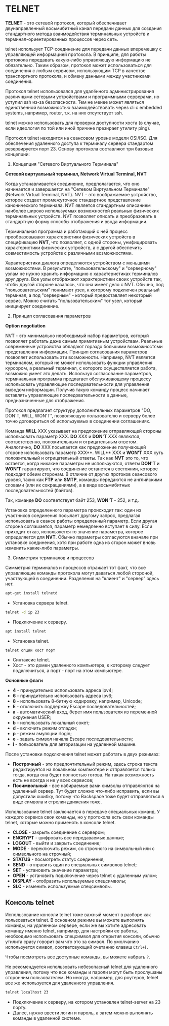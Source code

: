 # TELNET

**TELNET** - это сетевой протокол, который обеспечивает двунаправленный восьмибитный канал передачи данных для создания стандартного метода взаимодействия терминальных устройств и терминал-ориентированных процессов через сеть.

telnet использует TCP-соединение для передачи данных вперемешку с управляющей информацией протокола. В принципе, для работы протокола передавать какую-либо управляющую информацию не обязательно. Таким образом, протокол может использоваться для соединения с любым сервисом, использующим TCP в качестве транспортного протокола, и обмену данными между участниками соединения.

Протокол telnet использовался для удалённого администрирования различными сетевыми устройствами и программными серверами, но уступил ssh из-за безопасности. Тем не менее может являться единственной возможностью взаимодействовать через cli с embedded systems, например, router, т.к. на них отсутствует ssh.

telnet можно использовать для проверки доступности хоста (в случае, если идеология по той или иной причине презирает утилиту ping).

Протокол telnet находится на сеансовом уровне модели OSI/ISO. Для обеспечения удаленного доступа к терминалу сервера стандартом резервируется порт 23. Основу протокола составляют три базовые концепции:

1. Концепция "Сетевого Виртуального Терминала"

**Сетевой виртуальный терминал, Network Virtual Terminal, NVT**

Когда устанавливается соединение, предполагается, что оно начинается и завершается на "Сетевом Виртуальном Терминале" (Network Virtual Terminal, NVT). NVT - это воображаемое устройство, которое создает промежуточное стандартное представление канонического терминала. NVT является стандартным описанием наиболее широко используемых возможностей реальных физических терминальных устройств. NVT позволяет описать и преобразовать в стандартную форму способы отображения и ввода информации.

Терминальная программа и работающий с ней процесс преобразовывают характеристики физических устройств в спецификацию **NVT**, что позволяет, с одной стороны, унифицировать характеристики физических устройств, а с другой обеспечить совместимость устройств с различными возможностями.

Характеристики диалога определяются устройством с меньшими возможностями. В результате, "пользовательскому" и "серверному" узлам не нужно хранить информацию о характеристиках терминалов друг друга. Все узлы отображают характеристики своих устройств так, чтобы другой стороне казалось, что она имеет дело с NVT. Обычно, под "пользовательским" понимают узел, к которому подключен реальный терминал, а под "серверным" - который предоставляет некоторый сервис. Можно считать "пользовательским" тот узел, который инициирует соединение.

2. Принцип согласования параметров

**Option negotiation**

NVT - это минимально необходимый набор параметров, который позволяет работать даже самым примитивным устройствам. Реальные современные устройства обладают гораздо большими возможностями представления информации. Принцип согласования параметров позволяет использовать эти возможности. Например, NVT является терминалом, который не может использовать функции управления курсором, а реальный терминал, с которого осуществляется работа, возможно умеет это делать. Используя согласование параметров, терминальная программа предлагает обслуживающему процессу использовать управляющие последовательности для управления выводом информации. Получив такую команду процесс начинает вставлять управляющие последовательности в данные, предназначенные для отображения.

Протокол предлагает структуру дополнительных параметров "DO, DON'T, WILL, WON'T", позволяющую пользователю и серверу более точно договориться об используемых в соединении соглашениях.

Команда **WILL** XXX указывает на предложение отправляющей стороны использовать параметр XXX. **DO** XXX и **DON'T** XXX являются, соответственно, положительным и отрицательным ответом. Аналогично, **DO** XXX посылается как предложение получающей стороне использовать параметр XXX**. WILL** XXX и **WON'T** XXX суть положительный и отрицательный ответы. Так как **NVT** это то, что остается, когда никакие параметры не используются, ответы **DON'T** и **WON'T** гарантируют, что соединение останется в состоянии, которое подходит обеим сторонам. В отличие от других протоков сеансового уровня, таких как **FTP** или **SMTP**, команды передаются не английскими словами (или их сокращениями), а в виде восьмибитных последовательностей (байтов).

Так, команде **DO** соответствует байт 253, **WON'T** - 252, и т.д.

Установка определенного параметра происходит так: один из участников соединения посылает другому запрос, предлагая использовать в сеансе работы определенный параметр. Если другая сторона соглашается, параметр немедленно вступает в силу. Если приходит отказ, используется то значение параметра, которое определяется для **NVT**. Обычно параметры согласуются вначале при установке соединения, хотя при работе одна из сторон может вновь изменить какие-либо параметры.

3. Симметрия терминалов и процессов

Симметрия терминалов и процессов отражает тот факт, что все управляющие команды протокола могут даваться любой стороной, участвующей в соединении. Разделения на "клиент" и "сервер" здесь нет.


```bash
apt-get install telnetd
```
- Установка сервера telnet.

```bash
telnet -d ip 23
```
- Подключение к серверу.

```bash
apt install telnet
```
- Установка telnet.

```html
telnet опции хост порт
```
- Синтаксис telnet.
- Хост - это домен удаленного компьютера, к которому следует подключиться, а порт - порт на этом компьютере.

**Основные флаги**

- **4** - принудительно использовать адреса ipv4;
- **6** - принудительно использовать адреса ipv6;
- **8** - использовать 8-битную кодировку, например, Unicode;
- **E** - отключить поддержку Escape последовательностей;
- **a** - автоматический вход, берет имя пользователя из переменной окружения USER;
- **b** - использовать локальный сокет;
- **d** - включить режим отладки;
- **р** - режим эмуляции rlogin;
- **e** - задать символ начала Escape последовательности;
- **l** - пользователь для авторизации на удаленной машине.

После установки подключения telnet может работать в двух режимах:

- **Построчный** - это предпочтительный режим, здесь строка текста редактируется на локальном компьютере и отправляется только тогда, когда она будет полностью готова. На такая возможность есть не всегда и не у всех сервисов;
- **Посимвольный** - все набираемые вами символы отправляются на удаленный сервер. Тут будет сложно что-либо исправить, если вы допустили ошибку, потому что Backspace тоже будет отправляться в виде символа и стрелки движения тоже.

Использование telnet заключается в передаче специальных команд. У каждого сервиса свои команды, но у протокола есть свои команды telnet, которые можно применять в консоли telnet.

- **CLOSE** - закрыть соединение с сервером;
- **ENCRYPT** - шифровать все передаваемые данные;
- **LOGOUT** - выйти и закрыть соединение;
- **MODE** - переключить режим, со строчного на символьный или с символьного на строчный;
- **STATUS** - посмотреть статус соединения;
- **SEND** - отправить один из специальных символов telnet;
- **SET** - установить значение параметра;
- **OPEN** - установить подключение через telnet с удаленным узлом;
- **DISPLAY** - отобразить используемые спецсимволы;
- **SLC** - изменить используемые спецсимволы.

## Консоль telnet

Использование консоли telnet тоже важный момент в разборе как пользоваться telnet. В основном режиме вы можете выполнять команды, на удаленном сервере, если же вы хотите адресовать команду именно telnet, например, для настройки ее работы, необходимо использовать спецсимвол для открытия консоли, обычно утилита сразу говорит вам что это за символ. По умолчанию используется символ, соответсвующий очетанию клавиш `Ctrl+[`.

Чтобы посмотреть все доступные команды, вы можете набрать `?`.

Не рекомендуется использовать небезопасный telnet для удаленного управления, потому что все команды и пароли могут быть прослушаны сторонним пользователем. Но иногда, например, для роутеров, telnet все же используется для удаленного управления.

```bash
telnet localhost 23
```
- Подключение к серверу, на котором установлен telnet-server на 23 порту.
- Далее, нужно ввести логин и пароль, а затем можно выполнять команды в удаленной системе.
